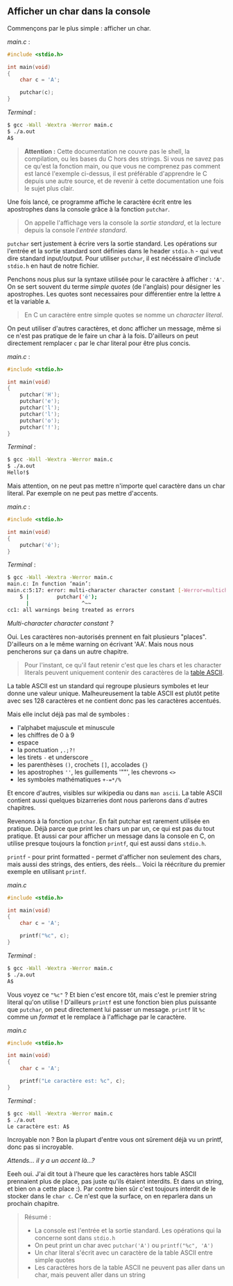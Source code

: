 ## Afficher un char dans la console

Commençons par le plus simple : afficher un char.

*main.c* :
```c
#include <stdio.h>

int main(void)
{
	char c = 'A';

	putchar(c);
}
```
*Terminal* :
```sh
$ gcc -Wall -Wextra -Werror main.c
$ ./a.out
A$
```

> **Attention :**
> Cette documentation ne couvre pas le shell, la compilation, ou les bases du C hors des strings. Si vous ne savez pas ce qu'est la fonction main, ou que vous ne comprenez pas comment est lancé l'exemple ci-dessus, il est préférable d'apprendre le C depuis une autre source, et de revenir à cette documentation une fois le sujet plus clair.

Une fois lancé, ce programme affiche le caractère écrit entre les apostrophes dans la console grâce à la fonction `putchar`.

> On appelle l'affichage vers la console la *sortie standard*, et la lecture depuis la console l'*entrée standard*.

`putchar` sert justement à écrire vers la sortie standard. Les opérations sur l'entrée et la sortie standard sont définies dans le header `stdio.h` - qui veut dire standard input/output. Pour utiliser `putchar`, il est nécéssaire d'include `stdio.h` en haut de notre fichier.

Penchons nous plus sur la syntaxe utilisée pour le caractère à afficher : `'A'`. On se sert souvent du terme *simple quotes* (de l'anglais) pour désigner les apostrophes. Les quotes sont necessaires pour différentier entre la lettre `A` et la variable `A`.

> En C un caractère entre simple quotes se nomme un *character literal*.

On peut utiliser d'autres caractères, et donc afficher un message, même si ce n'est pas pratique de le faire un char à la fois. D'ailleurs on peut directement remplacer `c` par le char literal pour être plus concis.

*main.c* :
```c
#include <stdio.h>

int main(void)
{
	putchar('H');
	putchar('e');
	putchar('l');
	putchar('l');
	putchar('o');
	putchar('!');
}
```
*Terminal* :
```sh
$ gcc -Wall -Wextra -Werror main.c
$ ./a.out
Hello!$
```

Mais attention, on ne peut pas mettre n'importe quel caractère dans un char literal. Par exemple on ne peut pas mettre d'accents.

*main.c* :
```c
#include <stdio.h>

int main(void)
{
	putchar('é');
}
```
*Terminal* :
```sh
$ gcc -Wall -Wextra -Werror main.c
main.c: In function ‘main’:
main.c:5:17: error: multi-character character constant [-Werror=multichar]
    5 |         putchar('é');
      |                 ^~~
cc1: all warnings being treated as errors
```
*Multi-character character constant ?*

Oui. Les caractères non-autorisés prennent en fait plusieurs "places". D'ailleurs on a le même warning on écrivant 'AA'. Mais nous nous pencherons sur ça dans un autre chapitre.

> Pour l'instant, ce qu'il faut retenir c'est que les chars et les character literals peuvent uniquement contenir des caractères de la [table ASCII]().

La table ASCII est un standard qui regroupe plusieurs symboles et leur donne une valeur unique. Malheureusement la table ASCII est plutôt petite avec ses 128 caractères et ne contient donc pas les caractères accentués.

Mais elle inclut déjà pas mal de symboles :
- l'alphabet majuscule et minuscule
- les chiffres de 0 à 9
- espace
- la ponctuation `,.;?!`
- les tirets `-` et underscore `_`
- les parenthèses `()`, crochets `[]`, accolades `{}`
- les apostrophes `''`, les guillements '""', les chevrons `<>`
- les symboles mathématiques `+-=*/%`

Et encore d'autres, visibles sur wikipedia ou dans `man ascii`.
La table ASCII contient aussi quelques bizarreries dont nous parlerons dans d'autres chapitres.

Revenons à la fonction `putchar`. En fait putchar est rarement utilisée en pratique. Déjà parce que print les chars un par un, ce qui est pas du tout pratique. Et aussi car pour afficher un message dans la console en C, on utilise presque toujours la fonction `printf`, qui est aussi dans `stdio.h`.

`printf` - pour print formatted - permet d'afficher non seulement des chars, mais aussi des strings, des entiers, des réels... Voici la réécriture du premier exemple en utilisant `printf`.

*main.c*
```c
#include <stdio.h>

int main(void)
{
	char c = 'A';

	printf("%c", c);
}
```
*Terminal* :
```sh
$ gcc -Wall -Wextra -Werror main.c
$ ./a.out
A$
```
Vous voyez ce `"%c"` ? Et bien c'est encore tôt, mais c'est le premier string literal qu'on utilise ! D'ailleurs `printf` est une fonction bien plus puissante que `putchar`, on peut directement lui passer un message. `printf` lit `%c` comme un *format* et le remplace à l'affichage par le caractère.

*main.c*
```c
#include <stdio.h>

int main(void)
{
	char c = 'A';

	printf("Le caractère est: %c", c);
}
```
*Terminal* :
```sh
$ gcc -Wall -Wextra -Werror main.c
$ ./a.out
Le caractère est: A$
```
Incroyable non ? Bon la plupart d'entre vous ont sûrement déjà vu un printf, donc pas si incroyable.

*Attends... il y a un accent là...?*

Eeeh oui. J'ai dit tout à l'heure que les caractères hors table ASCII prennaient plus de place, pas juste qu'ils étaient interdits. Et dans un string, et bien on a cette place :). Par contre bien sûr c'est toujours interdit de le stocker dans le `char c`. Ce n'est que la surface, on en reparlera dans un prochain chapitre.

> Résumé :
> - La console est l'entrée et la sortie standard. Les opérations qui la concerne sont dans `stdio.h`
> - On peut print un char avec `putchar('A')` ou `printf("%c", 'A')`
> - Un char literal s'écrit avec un caractère de la table ASCII entre simple quotes
> - Les caractères hors de la table ASCII ne peuvent pas aller dans un char, mais peuvent aller dans un string
